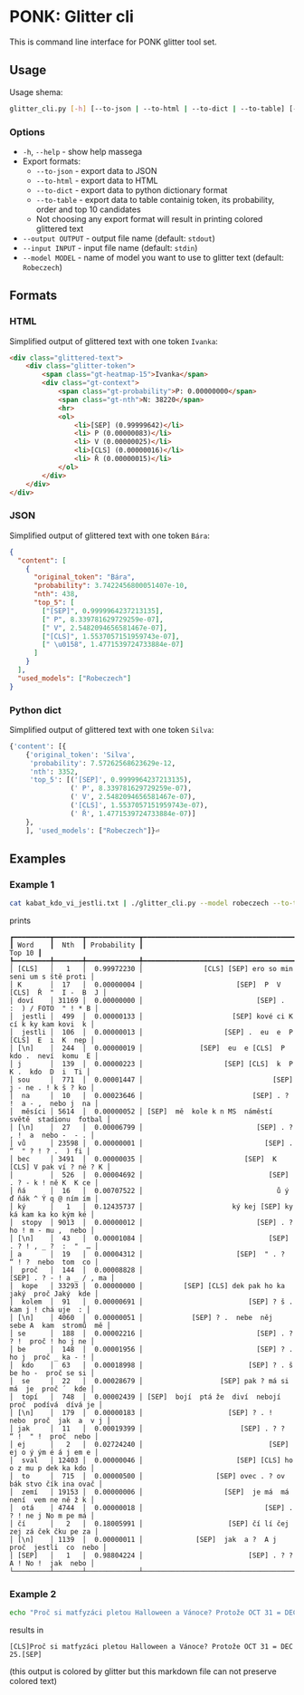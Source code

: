 # PONK: Glitter cli
This is command line interface for PONK glitter tool set.


## Usage
Usage shema:

```bash
glitter_cli.py [-h] [--to-json | --to-html | --to-dict | --to-table] [--output OUTPUT] [--input INPUT] [--model MODEL]
```

### Options
- `-h`, `--help`     - show help massega
- Export formats:
    - `--to-json`    - export data to JSON
    - `--to-html`    - export data to HTML
    - `--to-dict`    - export data to python dictionary format
    - `--to-table`   - export data to table containig token, its probability, order and top 10 candidates
    - Not choosing any export format will result in printing colored glittered text
- `--output OUTPUT`  - output file name (default: `stdout`)
- `--input INPUT`    - input file name (default: `stdin`)
- `--model MODEL`    - name of model you want to use to glitter text (default: `Robeczech`)

## Formats

### HTML
Simplified output of glittered text with one token `Ivanka`:
```html
<div class="glittered-text">
    <div class="glitter-token">
        <span class="gt-heatmap-15">Ivanka</span>
        <div class="gt-context">
            <span class="gt-probability">P: 0.00000000</span>
            <span class="gt-nth">N: 38220</span>
            <hr>
            <ol>
                <li>[SEP] (0.99999642)</li>
                <li> P (0.00000083)</li>
                <li> V (0.00000025)</li>
                <li>[CLS] (0.00000016)</li>
                <li> Ř (0.00000015)</li>
            </ol>
        </div>
    </div>
</div>
```

### JSON
Simplified output of glittered text with one token `Bára`:
```json
{
  "content": [
    {
      "original_token": "Bára",
      "probability": 3.7422456800051407e-10,
      "nth": 438,
      "top_5": [
        ["[SEP]", 0.9999964237213135],
        [" P", 8.339781629729259e-07],
        [" V", 2.5482094656581467e-07],
        ["[CLS]", 1.5537057151959743e-07],
        [" \u0158", 1.4771539724733884e-07]
      ]
    }
  ],
  "used_models": ["Robeczech"]
}
```

### Python dict
Simplified output of glittered text with one token `Silva`:
```python
{'content': [{
    {'original_token': 'Silva',
     'probability': 7.57262568623629e-12,
     'nth': 3352,
     'top_5': [('[SEP]', 0.9999964237213135),
               (' P', 8.339781629729259e-07),
               (' V', 2.5482094656581467e-07),
               ('[CLS]', 1.5537057151959743e-07),
               (' Ř', 1.4771539724733884e-07)]
    },
    ], 'used_models': ["Robeczech"]}⏎
```

## Examples

### Example 1
```bash
cat kabat_kdo_vi_jestli.txt | ./glitter_cli.py --model robeczech --to-table
```
prints
```
┏━━━━━━━━━┳━━━━━━━┳━━━━━━━━━━━━━┳━━━━━━━━━━━━━━━━━━━━━━━━━━━━━━━━━━━━━━━━━━━━━━━━━━━━━━━━━━┓
┃ Word    ┃  Nth  ┃ Probability ┃                                                   Top 10 ┃
┡━━━━━━━━━╇━━━━━━━╇━━━━━━━━━━━━━╇━━━━━━━━━━━━━━━━━━━━━━━━━━━━━━━━━━━━━━━━━━━━━━━━━━━━━━━━━━┩
│ [CLS]   │   1   │  0.99972230 │               [CLS] [SEP] ero so min seni um s ště proti │
│ K       │  17   │  0.00000004 │                       [SEP]  P  V [CLS]  Ř  "  I -  B  J │
│ doví    │ 31169 │  0.00000000 │                            [SEP] .  :  ) / FOTO  " ! * B │
│  jestli │  499  │  0.00000133 │                      [SEP] kové ci K cí k ky kam kovi  k │
│  jestli │  106  │  0.00000013 │                    [SEP] .  eu  e  P [CLS]  E  i  K  nep │
│ [\n]    │  244  │  0.00000019 │              [SEP]  eu  e [CLS]  P  kdo .  neví  komu  E │
│ j       │  139  │  0.00000223 │                    [SEP] [CLS]  k  P  K .  kdo  D  i  Ti │
│ sou     │  771  │  0.00001447 │                                [SEP] j - ne . ! k š ? ko │
│  na     │  10   │  0.00023646 │                           [SEP] . ? !  a - ,  nebo j  na │
│  měsíci │ 5614  │  0.00000052 │ [SEP]  mě  kole k n MS  náměstí  světě  stadionu  fotbal │
│ [\n]    │  27   │  0.00006799 │                            [SEP] . ? , !  a  nebo -  - . │
│ vů      │ 23598 │  0.00000001 │                              [SEP] .  “  " ? ! ? .  ) fi │
│ bec     │ 3491  │  0.00000035 │                         [SEP]  K [CLS] V pak ví ? ně ? K │
│         │  526  │  0.00004692 │                               [SEP] . ? - k ! ně K  K ce │
│ ňá      │  16   │  0.00707522 │                                 ů ý ď ňák ^ Ý q @ ním ím │
│ ký      │   1   │  0.12435737 │                      ký kej [SEP] ky ká kam ka ko kým ké │
│  stopy  │ 9013  │  0.00000012 │                            [SEP] . ? ho ! m - mu ,  nebo │
│ [\n]    │  43   │  0.00001084 │                               [SEP] . ? ! , _ ?  :  "  … │
│ a       │  19   │  0.00004312 │                       [SEP]  " . ?  “ ! ?  nebo  tom  co │
│  proč   │  144  │  0.00008828 │                                 [SEP] . ? - ! a _ / , ma │
│  kope   │ 33293 │  0.00000000 │          [SEP] [CLS] dek pak ho ka  jaký  proč Jaký  kde │
│  kolem  │  91   │  0.00000691 │                          [SEP] ? š .  kam j ! chá uje  : │
│ [\n]    │ 4060  │  0.00000051 │            [SEP] ? .  nebe  něj  sebe A  kam  stromů  mě │
│ se      │  188  │  0.00002216 │                            [SEP] . ? ? !  proč ! ho j ne │
│ be      │  148  │  0.00001956 │                            [SEP] ? . ho j  proč _ ka - ! │
│  kdo    │  63   │  0.00018998 │                          [SEP] ? . š be ho -  proč se si │
│  se     │  22   │  0.00028679 │                   [SEP] pak ? má si  má  je  proč ´  kde │
│  topí   │  748  │  0.00002439 │ [SEP]  bojí  ptá že  diví  nebojí  proč  podívá  dívá je │
│ [\n]    │  179  │  0.00000183 │                     [SEP] ? . !  nebo  proč  jak  a  v j │
│ jak     │  11   │  0.00019399 │                        [SEP] . ? ?  “ !  " !  proč  nebo │
│ ej      │   2   │  0.02724240 │                               [SEP] ej o ý ým é á j em e │
│  sval   │ 12403 │  0.00000046 │                       [SEP] [CLS] ho o z mu p dek ka kdo │
│  to     │  715  │  0.00000500 │                  [SEP] ovec . ? ov bák stvo čík ina ovač │
│  zemí   │ 19153 │  0.00000006 │                    [SEP]  je má  má  není  vem ne ně ž k │
│  otá    │ 4744  │  0.00000018 │                              [SEP] . ? ! ne j No m pe má │
│ čí      │   2   │  0.18005991 │                     [SEP] čí lí čej zej zá ček čku pe za │
│ [\n]    │ 1139  │  0.00000011 │             [SEP]  jak  a ?  A j  proč  jestli  co  nebo │
│ [SEP]   │   1   │  0.98804224 │                          [SEP] . ? ? A ! No !  jak  nebo │
└─────────┴───────┴─────────────┴──────────────────────────────────────────────────────────┘
```

### Example 2
```bash
echo "Proč si matfyzáci pletou Halloween a Vánoce? Protože OCT 31 = DEC 25." | ./glitter_cli.py
```
results in
```
[CLS]Proč si matfyzáci pletou Halloween a Vánoce? Protože OCT 31 = DEC 25.[SEP]
```
(this output is colored by glitter but this markdown file can not preserve colored text)

